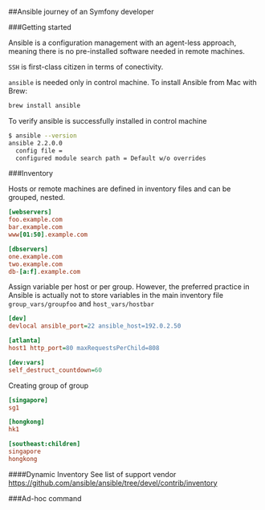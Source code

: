 ##Ansible journey of an Symfony developer


###Getting started

Ansible is a configuration management with an agent-less approach, meaning there is no pre-installed software needed in remote machines.

`SSH` is first-class citizen in terms of conectivity.

`ansible` is needed only in control machine. To install Ansible from Mac with Brew:

```bash
brew install ansible
```

To verify ansible is successfully installed in control machine

```bash
$ ansible --version
ansible 2.2.0.0
  config file =
  configured module search path = Default w/o overrides
```

###Inventory

Hosts or remote machines are defined in inventory files and can be grouped, nested.

```ini
[webservers]
foo.example.com
bar.example.com
www[01:50].example.com

[dbservers]
one.example.com
two.example.com
db-[a:f].example.com
```

Assign variable per host or per group. However, the preferred practice in Ansible is actually not to store variables in the main inventory file `group_vars/groupfoo` and `host_vars/hostbar`


```ini
[dev]
devlocal ansible_port=22 ansible_host=192.0.2.50

[atlanta]
host1 http_port=80 maxRequestsPerChild=808

[dev:vars]
self_destruct_countdown=60
```


Creating group of group
```ini
[singapore]
sg1

[hongkong]
hk1

[southeast:children]
singapore
hongkong
```

####Dynamic Inventory
See list of support vendor https://github.com/ansible/ansible/tree/devel/contrib/inventory

###Ad-hoc command
